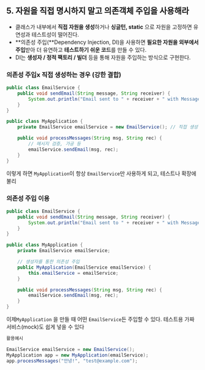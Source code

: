 ## 5. 자원을 직접 명시하지 말고 의존객체 주입을 사용해라

- 클래스가 내부에서 **직접 자원을 생성**하거나 **싱글턴, static** 으로 자원을 고정하면 유연성과 테스트성이 떨어진다.
- **의존성 주입(**Dependency Injection, DI)을 사용하면 **필요한 자원을 외부에서 주입**받아 더 유연하고 **테스트하기 쉬운 코드**를 만들 수 있다.
- DI는 **생성자 / 정적 팩토리 / 빌더** 등을 통해 자원을 주입하는 방식으로 구현한다.

### 의존성 주입x 직접 생성하는 경우 (강한 결합)

```java
public class EmailService {
    public void sendEmail(String message, String receiver) {
        System.out.println("Email sent to " + receiver + " with Message=" + message);
    }
}

public class MyApplication {
    private EmailService emailService = new EmailService(); // 직접 생성

    public void processMessages(String msg, String rec) {
        // 메시지 검증, 가공 등
        emailService.sendEmail(msg, rec);
    }
}
```

이렇게 하면 `MyApplication`이 항상 `EmailService`만 사용하게 되고, 테스트나 확장에 불리

### 의존성 주입 이용

```java
public class EmailService {
    public void sendEmail(String message, String receiver) {
        System.out.println("Email sent to " + receiver + " with Message=" + message);
    }
}

public class MyApplication {
    private EmailService emailService;

    // 생성자를 통한 의존성 주입
    public MyApplication(EmailService emailService) {
        this.emailService = emailService;
    }

    public void processMessages(String msg, String rec) {
        emailService.sendEmail(msg, rec);
    }
}

```

이제`MyApplication` 을 만들 때 어떤 `EmailService`든 주입할 수 있다. 테스트용 가짜 서비스(mock)도 쉽게 넣을 수 있다

```java
활용예시

EmailService emailService = new EmailService();
MyApplication app = new MyApplication(emailService);
app.processMessages("안녕!", "test@example.com");
```
